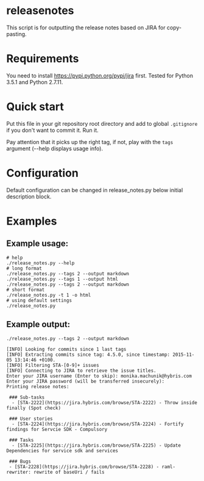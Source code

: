 # releasenotes

This script is for outputting the release notes based on JIRA for copy-pasting.

# Requirements

You need to install https://pypi.python.org/pypi/jira first. Tested for Python 3.5.1 and Python 2.7.11.

# Quick start

Put this file in your git repository root directory and add to global `.gitignore` if you don't want to commit it. Run it.


Pay attention that it picks up the right tag, if not, play with the `tags` argument (--help displays usage info).

# Configuration

Default configuration can be changed in release_notes.py below initial description block.


# Examples

## Example usage:

```
# help
./release_notes.py --help
# long format
./release_notes.py --tags 2 --output markdown
./release_notes.py --tags 1 --output html
./release_notes.py --tags 2 --output markdown
# short format
./release_notes.py -t 1 -o html
# using default settings
./release_notes.py
```

## Example output:

```
./release_notes.py --tags 2 --output markdown

[INFO] Looking for commits since 1 last tags
[INFO] Extracting commits since tag: 4.5.0, since timestamp: 2015-11-05 13:14:46 +0100.
[INFO] Filtering STA-[0-9]+ issues
[INFO] Connecting to JIRA to retrieve the issue titles.
Enter your JIRA username (Enter to skip): monika.machunik@hybris.com
Enter your JIRA password (will be transferred insecurely):
Printing release notes:

 ### Sub-tasks
  - [STA-2222](https://jira.hybris.com/browse/STA-2222) - Throw inside finally (Spot check)

 ### User stories
  - [STA-2224](https://jira.hybris.com/browse/STA-2224) - Fortify findings for Servcie SDK - Compulsory

 ### Tasks
  - [STA-2225](https://jira.hybris.com/browse/STA-2225) - Update Dependencies for service sdk and services

 ### Bugs
 - [STA-2228](https://jira.hybris.com/browse/STA-2228) - raml-rewriter: rewrite of baseUri / fails
```
